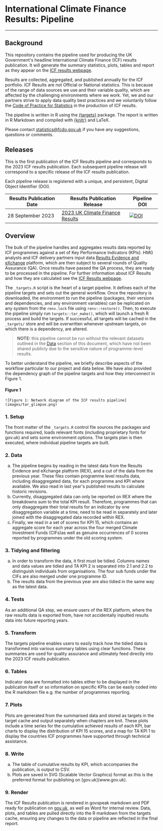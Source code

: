 # International Climate Finance Results: Pipeline
----

## Background
This repository contains the pipeline used for producing the UK Government's headline International Climate Finance (ICF) results publication. It will generate the summary statistics, plots, tables and report as they appear on the [ICF results webpage](www.gov.uk/government/publications/uk-climate-finance-results).

Results are collected, aggregated, and published annually for the ICF portfolio. ICF Results are not Official or National statistics. This is because of the range of data sources we use and their variable quality, which are affected by the challenging environments where we work. Yet, we and our partners strive to apply data quality best practices and we voluntarily follow the [Code of Practice for Statistics](https://code.statisticsauthority.gov.uk/voluntary-application/) in the production of ICF results.

The pipeline is written in R using the [{targets}](https://docs.ropensci.org/targets/) package. The report is written in R Markdown and compiled with [{knitr}](yihui.org/knitr/) and LaTeX.

Please contact [statistics@fcdo.gov.uk](statistics@fcdo.gov.uk) if you have any suggestions, questions or comments.

## Releases
This is the first publication of the ICF Results pipeline and corresponds to the 2023 ICF results publication. Each subsequent pipeline release will correspond to a specific release of the ICF results publication.

Each pipeline release is registered with a unique, and persistent, Digital Object Identifier (DOI).

Results Publication Date | Results Publication Release | Pipeline DOI   
----- | ----- | -----    
28 September 2023 | [2023 UK Climate Finance Results](www.gov.uk/government/publications/uk-climate-finance-result-2023) | [![DOI](https://zenodo.org/badge/XXXXXXXX.svg)](https://zenodo.org/badge/latestdoi/XXXXXXXXXX) 

## Overview
The bulk of the pipeline handles and aggregates results data reported by ICF programmes against a set of Key Performance Indicators (KPIs).  HMG analysts and ICF delivery partners input data [Results Evidence and eXchange](https://rex.fcdo.gov.uk/) platform, which are then subject to several rounds of Quality Assurance (QA). Once results have passed the QA process, they are ready to be processed in the pipeline. For further information about ICF Results and how they are calculated see the [ICF Results webpage](www.gov.uk/government/publications/uk-climate-finance-results).

The `_targets.R` script is the heart of a target pipeline. It defines each of the pipeline targets and sets out the general workflow. Once the repository is downloaded, the environment to run the pipeline (packages, their versions and dependencies, and any environment variables) can be replicated on any system from the `renv.lock` file using `renv::restore()`. Then, to execute the pipeline simply run `targets::tar_make()`, which will launch a fresh R process and build the targets.  If successful, all targets will be cached in the `_targets/` store and will be overwritten whenever upstream targets, on which there is a dependency, are altered. 

> **NOTE:** this pipeline cannot be run without the relevant datasets outlined in the [Data](#2-Data) section of this document, which have not been shared publicly due to the sensitive nature of programme-level results.

To better understand the pipeline, we briefly describe aspects of the workflow particular to our project and data below. We have also provided the dependency graph of the pipeline targets and how they interconnect in Figure 1.

#### Figure 1

``` {r, include=FALSE}
![Figure 1: Network diagram of the ICF results pipeline](images/tar_glimpse.png)
```

### 1. Setup
The front matter of the `_targets.R` control file sources the packages and functions required, loads relevant fonts (including proprietary fonts for gov.uk) and sets some environment options. The targets plan is then executed, where individual pipeline targets are built.

### 2. Data
<ol type ="a">

<li>The pipeline begins by reading in the latest data from the Results Evidence and eXchange platform (REX), and a cut of the data from the previous year. These files contain programme level results data, including disaggregated data, for each programme and KPI where available. We also read in last year's published results to calculate historic revisions. </li>

<li>Currently, disaggregated data can only be reported on REX where the breakdowns sum to the total KPI result. Therefore, programmes that can only disaggregate their total results for an indicator by one disaggregation variable at a time, need to be read in separately and later joined with the disaggregated data recorded within REX.</li>

<li>Finally, we read in a set of scores for KPI 15, which contains an aggregate score for each year across the four merged Climate Investment Funds (CIFs)as well as genuine occurrences of 0 scores reported by programmes under the old scoring system.</li>

</ol>

### 3. Tidying and filtering
<ol type ="a">

<li> In order to transform the data, it first must be tidied. Columns names and data values are tidied and TA KPI 2 is separated into 2.1 and 2.2 to distinguish individuals from organisations. The four sub funds under the CIFs are also merged under one programme ID.</li>

<li>The results data from the previous year are also tidied in the same way as the latest data.</li>

</ol>

### 4. Tests
As an additional QA step, we ensure users of the REX platform, where the raw results data is exported from, have not accidentally inputted results data into future reporting years.

### 5. Transform
The targets pipeline enables users to easily track how the tidied data is transformed into various summary tables using clear functions. These summaries are used for quality assurance and ultimately feed directly into the 2023 ICF results publication.

### 6. Tables
Indicator data are formatted into tables either to be displayed in the publication itself or so information on specific KPIs can be easily coded into the R markdown file e.g. the number of programmes reporting.

### 7. Plots
Plots are generated from the summarised data and stored as targets in the target cache and output separately when chapters are knit. These plots include a time series for the cumulative achieved results of each KPI, bar charts to display the distribution of KPI 15 scores, and a map for TA KPI 1 to display the countries ICF programmes have supported through technical assistance.

### 8. Write
<ol type ="a">

<li>The table of cumulative results by KPI, which accompanies the publication, is output to CSV.</li>

<li>Plots are saved in SVG (Scalable Vector Graphics) format as this is the preferred format for publishing on [gov.uk](www.gov.uk).</li>

</ol>

### 9. Render
The ICF Results publication is rendered in govspeak markdown and PDF ready for publication on [gov.uk](www.gov.uk), as well as Word for internal review. Data, plots, and tables are pulled directly into the R markdown from the targets cache, ensuring any changes to the data or pipeline are reflected in the final report. 
